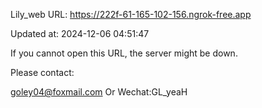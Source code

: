 Lily_web URL: https://222f-61-165-102-156.ngrok-free.app

Updated at: 2024-12-06 04:51:47

If you cannot open this URL, the server might be down.

Please contact: 

goley04@foxmail.com Or Wechat:GL_yeaH